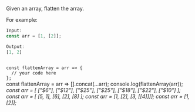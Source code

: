 Given an array, flatten the array.

For example:
```js
Input:
const arr = [1, [2]];

Output:
[1, 2]
```

<codeblock language="javascript" type="exercise" testMode="multipleInput">
<code>
const flattenArray = arr => {
  // your code here
};
</code>

<solution>
const flattenArray = arr => [].concat(...arr);
</solution>

<testcases>
<caller>
console.log(flattenArray(arr));
</caller>
<testcase>
<i>
const arr = [
  ["$6"],
  ["$12"],
  ["$25"],
  ["$25"],
  ["$18"],
  ["$22"],
  ["$10"]
];
</i>
</testcase>
<testcase>
<i>
const arr  = [
  [5, 1],
  [6],
  [2],
  [8]
];
</i>
</testcase>
<testcase>
<i>
const arr  = [1, [2], [3, [[4]]]];
</i>
</testcase>
<testcase>
<i>
const arr  = [1, [2]];
</i>
</testcase>
</testcases>
</codeblock>
